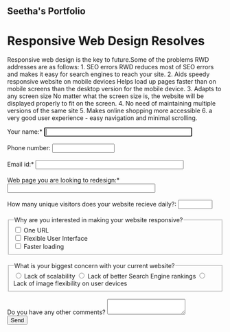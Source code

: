 ## Seetha's Portfolio
<!DOCTYPE html>
<html lang="en">
<head>
  <meta charset="utf-8">
  <title>Responsive Web Design</title>
</head>
<body>
<h1>Responsive Web Design Resolves</h1>
<p>
Responsive web design is the key to future.Some of the problems RWD addresses are as follows:
1. SEO errors
RWD reduces most of SEO errors and makes it easy for search engines to reach your site.
2. Aids speedy responsive website on mobile devices
Helps load up pages faster than on mobile screens than the desktop version for the mobile device.
3. Adapts to any screen size
No matter what the screen size is, the website will be displayed properly to fit on the screen.
4. No need of maintaining multiple versions of the same site
5. Makes online shopping more accessible
6. a very good user experience - easy navigation and minimal scrolling.
</p>
<form>
  <label>Your name:*
    <input type="text" name="name" size="40" autofocus required>
  </label>
  <br>
  <br>
  <label>Phone number:
    <input type="tel" name="phonenumber" size="15">
  </label>
  <br>
  <br>
  <label>Email id:*
    <input type="email" name="email" size="40" pattern="[a-z0-9._%+-]+@[a-z0-9.-]+\.[a-z]{2,3}$" title="characters@characters.domain" required>
  </label>
  <br>
  <br>
  <label>Web page you are looking to redesign:*
    <input type="url" name="webpage" size="40" required>
  </label>
  <br>
  <br>
  <label>
    How many unique visitors does your website recieve daily?:
    <input type="number" name="NoofVisitors" min="1" max="10000" size="6" required>
  </label>
  <br>
  <br>
  <fieldset>
    <legend>Why are you interested in making your website responsive?</legend>
    <label>
      <input type="checkbox" name="WhyRWD" value="OneURL">
      One URL
    </label>
    <br>
    <label>
      <input type="checkbox" name="WhyRWD" value="Flex">
      Flexible User Interface
    </label>
    <br>
    <label>
      <input type="checkbox" name="WhyRWD" value="Fast">
      Faster loading
    </label>
  </fieldset>
 <br>
  <fieldset>
    <legend>What is your biggest concern with your current website?</legend>
    <label>
      <input type="radio" name="concern" value="Scalability" required>
      Lack of scalability
    </label>
    <label>
      <input type="radio" name="concern" value="SEO" required>
      Lack of better Search Engine rankings
    </label>
    <label>
      <input type="radio" name="concern" value="UI" required>
      Lack of image flexibility on user devices
    </label>
  </fieldset>
  <br>
  <label>Do you have any other comments?
    <textarea name="comments"></textarea>
  </label>
<br>
  <input type="submit" name="submit" width="48" height="48" value="Send">
</form>
</body>
</html>
